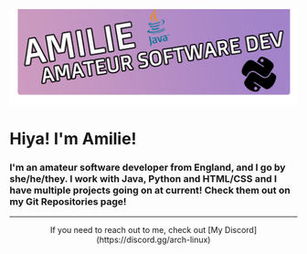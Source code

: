 ![TopBar](https://github.com/AmilieCoding/amiliecoding/blob/main/assets/topbar.png?raw=true)
# Hiya! I'm Amilie!

### I'm an amateur software developer from England, and I go by she/he/they. I work with Java, Python and HTML/CSS and I have multiple projects going on at current! Check them out on my Git Repositories page!
---
<p align="center">If you need to reach out to me, check out [My Discord](https://discord.gg/arch-linux)</p>
